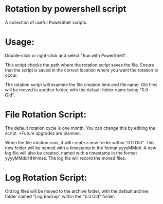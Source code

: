 # Rotation by powershell script
A collection of useful PowerShell scripts.

# Usage:
Double-click or right-click and select "Run with PowerShell".

This script checks the path where the rotation script saves the file. Ensure that the script is saved in the correct location where you want the rotation to occur.

The rotation script will examine the file creation time and file name. Old files will be moved to another folder, with the default folder name being "0.0 Old".

# File Rotation Script:
The default rotation cycle is one month. You can change this by editing the script.
*Future upgrades are planned.

When the file rotation runs, it will create a new folder within "0.0 Old". This new folder will be named with a timestamp in the format yyyyMMdd. A new log file will also be created, named with a timestamp in the format yyyyMMddHHmmss. The log file will record the moved files.

# Log Rotation Script:
Old log files will be moved to the archive folder, with the default archive folder named "Log Backup" within the "0.0 Old" folder.
